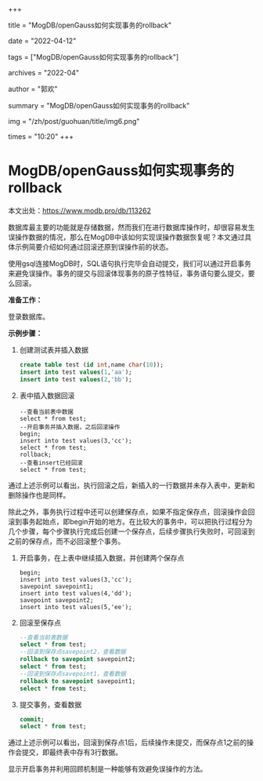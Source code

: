 +++

title = "MogDB/openGauss如何实现事务的rollback" 

date = "2022-04-12" 

tags = ["MogDB/openGauss如何实现事务的rollback"] 

archives = "2022-04" 

author = "郭欢" 

summary = "MogDB/openGauss如何实现事务的rollback"

img = "/zh/post/guohuan/title/img6.png" 

times = "10:20"
+++

# MogDB/openGauss如何实现事务的rollback

本文出处：https://www.modb.pro/db/113262



数据库最主要的功能就是存储数据，然而我们在进行数据库操作时，却很容易发生误操作数据的情况，那么在MogDB中该如何实现误操作数据恢复呢？本文通过具体示例简要介绍如何通过回滚还原到误操作前的状态。

使用gsql连接MogDB时，SQL语句执行完毕会自动提交，我们可以通过开启事务来避免误操作。事务的提交与回滚体现事务的原子性特征，事务语句要么提交，要么回滚。

**准备工作：**

登录数据库。

**示例步骤：**

1. 创建测试表并插入数据

   ```sql
   create table test (id int,name char(10));
   insert into test values(1,'aa');
   insert into test values(2,'bb');
   ```

2. 表中插入数据回滚

   ```plsql
   --查看当前表中数据
   select * from test;
   --开启事务并插入数据，之后回滚操作
   begin;
   insert into test values(3,'cc');
   select * from test;
   rollback;
   --查看insert已经回滚
   select * from test;
   ```

通过上述示例可以看出，执行回滚之后，新插入的一行数据并未存入表中，更新和删除操作也是同样。

除此之外，事务执行过程中还可以创建保存点，如果不指定保存点，回滚操作会回滚到事务起始点，即begin开始的地方。在比较大的事务中，可以把执行过程分为几个步骤，每个步骤执行完成后创建一个保存点，后续步骤执行失败时，可回滚到之前的保存点，而不必回滚整个事务。

1. 开启事务，在上表中继续插入数据，并创建两个保存点

   ```plsql
   begin;
   insert into test values(3,'cc');
   savepoint savepoint1;
   insert into test values(4,'dd');
   savepoint savepoint2;
   insert into test values(5,'ee');
   ```

2. 回滚至保存点

   ```sql
   --查看当前表数据
   select * from test;
   --回滚到保存点savepoint2，查看数据
   rollback to savepoint savepoint2;
   select * from test;
   --回滚到保存点savepoint1，查看数据
   rollback to savepoint savepoint1;
   select * from test;
   ```

3. 提交事务，查看数据

   ```sql
   commit;
   select * from test;
   ```

通过上述示例可以看出，回滚到保存点1后，后续操作未提交，而保存点1之前的操作会提交，即最终表中存有3行数据。

显示开启事务并利用回顾机制是一种能够有效避免误操作的方法。
